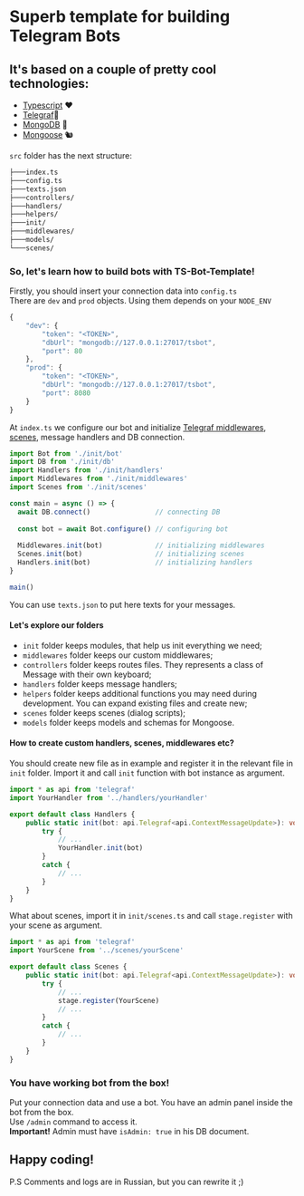 # Superb template for building Telegram Bots
## It's based on a couple of pretty cool technologies:
* [Typescript](https://www.typescriptlang.org) ❤
* [Telegraf](https://telegraf.js.org)📡
* [MongoDB](https://www.mongodb.com/what-is-mongodb) 🔮
* [Mongoose](https://github.com/Automattic/mongoose/) 🐿️

`src` folder has the next structure:  
```bash
├───index.ts
├───config.ts
├───texts.json
├───controllers/
├───handlers/
├───helpers/
├───init/
├───middlewares/
├───models/
└───scenes/
```
### So, let's learn how to build bots with TS-Bot-Template!
Firstly, you should insert your connection data into `config.ts`  
There are `dev` and `prod` objects. Using them depends on your `NODE_ENV`
```javascript
{
    "dev": {
        "token": "<TOKEN>",
        "dbUrl": "mongodb://127.0.0.1:27017/tsbot",
        "port": 80
    },
    "prod": {
        "token": "<TOKEN>",
        "dbUrl": "mongodb://127.0.0.1:27017/tsbot",
        "port": 8080
    }
}
```
At `index.ts` we configure our bot and initialize [Telegraf middlewares](https://telegraf.js.org/#/?id=middleware), [scenes](https://telegraf.js.org/#/?id=stage), message handlers and DB connection.

```typescript
import Bot from './init/bot'
import DB from './init/db'
import Handlers from './init/handlers'
import Middlewares from './init/middlewares'
import Scenes from './init/scenes'

const main = async () => {
  await DB.connect()                // connecting DB
  
  const bot = await Bot.configure() // configuring bot
  
  Middlewares.init(bot)             // initializing middlewares
  Scenes.init(bot)                  // initializing scenes
  Handlers.init(bot)                // initializing handlers
}

main()

```
You can use `texts.json` to put here texts for your messages.

#### Let's explore our folders
* `init` folder keeps modules, that help us init everything we need;
* `middlewares` folder keeps our custom middlewares;
* `controllers` folder keeps routes files. They represents a class of Message with their own keyboard;
* `handlers` folder keeps message handlers;
* `helpers` folder keeps additional functions you may need during development. You can expand existing files and create new;
* `scenes` folder keeps scenes (dialog scripts);
* `models` folder keeps models and schemas for Mongoose.

#### How to create custom handlers, scenes, middlewares etc?
You should create new file as in example and register it in the relevant file in `init` folder. Import it and call `init` function with bot instance as argument.  
```typescript
import * as api from 'telegraf'
import YourHandler from '../handlers/yourHandler'

export default class Handlers {
    public static init(bot: api.Telegraf<api.ContextMessageUpdate>): void {
        try {
            // ...
            YourHandler.init(bot)
        }
        catch {
            // ...
        }
    }
}
```
What about scenes, import it in `init/scenes.ts` and call `stage.register` with your scene as argument.
```typescript
import * as api from 'telegraf'
import YourScene from '../scenes/yourScene'

export default class Scenes {
    public static init(bot: api.Telegraf<api.ContextMessageUpdate>): void {
        try {
            // ...
            stage.register(YourScene)
            // ...
        }
        catch {
            // ...
        }
    }
}
```

### You have working bot from the box!
Put your connection data and use a bot. You have an admin panel inside the bot from the box.  
Use `/admin` command to access it.  
**Important!** Admin must have `isAdmin: true` in his DB document.
## Happy coding!

P.S Comments and logs are in Russian, but you can rewrite it ;)
